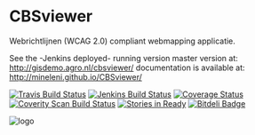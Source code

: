 # CBSviewer
Webrichtlijnen (WCAG 2.0) compliant webmapping applicatie.

See the -Jenkins deployed- running version master version at: http://gisdemo.agro.nl/cbsviewer/ 
documentation is available at: http://mineleni.github.io/CBSviewer/

[![Travis Build Status](https://travis-ci.org/MinELenI/CBSviewer.png?branch=master)](https://travis-ci.org/MinELenI/CBSviewer)
[![Jenkins Build Status](http://gisdemo.agro.nl/jenkins/job/CBS-viewer/badge/icon)](http://gisdemo.agro.nl/jenkins/job/CBS-viewer/)
[![Coverage Status](https://coveralls.io/repos/MinELenI/CBSviewer/badge.png?branch=master)](https://coveralls.io/r/MinELenI/CBSviewer?branch=master)
[![Coverity Scan Build Status](https://scan.coverity.com/projects/1321/badge.svg)](https://scan.coverity.com/projects/1321)
[![Stories in Ready](https://badge.waffle.io/MinELenI/CBSviewer.png?label=ready)](https://waffle.io/MinELenI/CBSviewer)
[![Bitdeli Badge](https://d2weczhvl823v0.cloudfront.net/MinELenI/cbsviewer/trend.png)](https://bitdeli.com/free "Bitdeli Badge")


![logo](http://staff.washington.edu/tft/a11ylogo/images/a11ylogo150.png)




